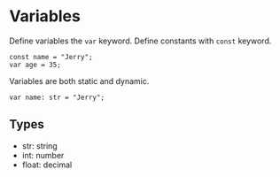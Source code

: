 # Variables

Define variables the `var` keyword. Define constants with `const` keyword.

```
const name = "Jerry";
var age = 35;
```
Variables are both static and dynamic.

```
var name: str = "Jerry";
```

## Types

- str: string
- int: number
- float: decimal
